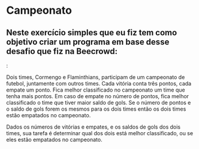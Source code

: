 # Campeonato
<h2>Neste exercício simples que eu fiz tem como objetivo criar um programa em base desse desafio que fiz na Beecrowd:</h2>:

<p>Dois times, Cormengo e Flaminthians, participam de um campeonato de futebol, juntamente com outros times. Cada vitória conta três pontos, cada empate um ponto. Fica melhor classificado no campeonato um time que tenha mais pontos. Em caso de empate no número de pontos, fica melhor classificado o time que tiver maior saldo de gols. Se o número de pontos e o saldo de gols forem os mesmos para os dois times então os dois times estão empatados no campeonato.</p>

<p>Dados os números de vitórias e empates, e os saldos de gols dos dois times, sua tarefa é determinar qual dos dois está melhor classificado, ou se eles estão empatados no campeonato.</p>
